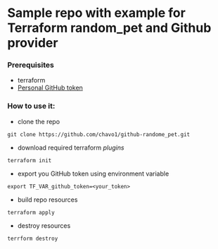 # Sample repo with example for Terraform random_pet  and Github provider

### Prerequisites

-   terraform
-   [Personal GitHub token](https://github.com/settings/tokens)

### How to use it:

-   clone the repo

```
git clone https://github.com/chavo1/github-randome_pet.git

```
-   download required terraform _plugins_
```
terraform init
```
-   export you GitHub token using environment variable
```
export TF_VAR_github_token=<your_token>

```
-   build repo resources
```
terraform apply
```

-   destroy resources
```
terrform destroy
```
